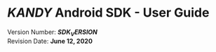 # $KANDY$ Android SDK - User Guide
Version Number: **$SDK_VERSION$**
<br>
Revision Date: **June 12, 2020**
